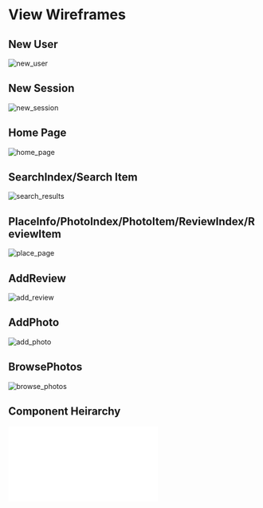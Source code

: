 # View Wireframes

## New User
![new_user]

## New Session
![new_session]

## Home Page
![home_page]

## SearchIndex/Search Item
![search_results]

## PlaceInfo/PhotoIndex/PhotoItem/ReviewIndex/ReviewItem
![place_page]

## AddReview
![add_review]

## AddPhoto
![add_photo]

## BrowsePhotos
![browse_photos]

## Component Heirarchy
![component-heirarchy]

[new_user]: ./wireframes/new_user.png
[new_session]: ./wireframes/new_session.png
[home_page]: ./wireframes/home_page.png
[search_results]: ./wireframes/search_results.png
[place_page]: ./wireframes/search_results.png
[add_photo]: ./wireframes/add_photo.png
[add_review]: ./wireframes/add_review.png
[browse_photos]: ./wireframes/browse_photos.png
[component-heirarchy]: ./wireframes/component_heirarchy.txt
